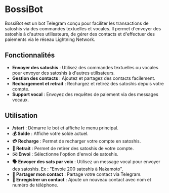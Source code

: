 # BossiBot

BossiBot est un bot Telegram conçu pour faciliter les transactions de satoshis via des commandes textuelles et vocales. Il permet d'envoyer des satoshis à d'autres utilisateurs, de gérer des contacts et d'effectuer des paiements via le réseau Lightning Network.

## Fonctionnalités

- **Envoyer des satoshis** : Utilisez des commandes textuelles ou vocales pour envoyer des satoshis à d'autres utilisateurs.
- **Gestion des contacts** : Ajoutez et partagez des contacts facilement.
- **Rechargement et retrait** : Rechargez et retirez des satoshis depuis votre compte.
- **Support vocal** : Envoyez des requêtes de paiement via des messages vocaux.


## Utilisation

- **/start** : Démarre le bot et affiche le menu principal.
- **💰 Solde** : Affiche votre solde actuel.
- **💳 Recharge** : Permet de recharger votre compte en satoshis.
- **💸 Retrait** : Permet de retirer des satoshis de votre compte.
- **✉️ Envoi** : Sélectionne l'option d'envoi de satoshis.
- **🗣️ Envoyer des sats par voix** : Utilisez un message vocal pour envoyer des satoshis. Ex : "Envoie 200 satoshis à Nakamoto".
- **📱 Partager mon contact** : Partage votre contact via Telegram.
- **📇 Enregistrer un contact** : Ajoute un nouveau contact avec nom et numéro de téléphone.


